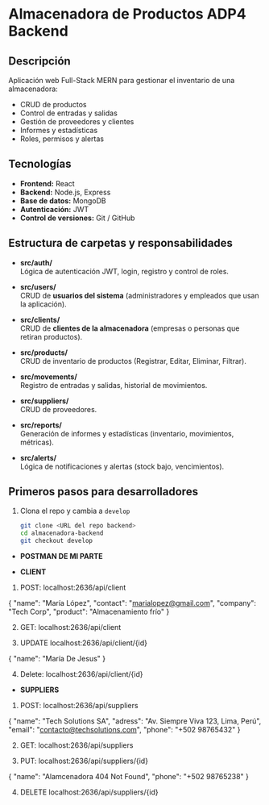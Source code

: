 # Almacenadora de Productos ADP4 Backend

## Descripción  
Aplicación web Full-Stack MERN para gestionar el inventario de una almacenadora:  
- CRUD de productos  
- Control de entradas y salidas  
- Gestión de proveedores y clientes  
- Informes y estadísticas  
- Roles, permisos y alertas

## Tecnologías  
- **Frontend:** React  
- **Backend:** Node.js, Express  
- **Base de datos:** MongoDB  
- **Autenticación:** JWT  
- **Control de versiones:** Git / GitHub

## Estructura de carpetas y responsabilidades

- **src/auth/**  
  Lógica de autenticación JWT, login, registro y control de roles.

- **src/users/**  
  CRUD de **usuarios del sistema** (administradores y empleados que usan la aplicación).

- **src/clients/**  
  CRUD de **clientes de la almacenadora** (empresas o personas que retiran productos).

- **src/products/**  
  CRUD de inventario de productos (Registrar, Editar, Eliminar, Filtrar).

- **src/movements/**  
  Registro de entradas y salidas, historial de movimientos.

- **src/suppliers/**  
  CRUD de proveedores.

- **src/reports/**  
  Generación de informes y estadísticas (inventario, movimientos, métricas).

- **src/alerts/**  
  Lógica de notificaciones y alertas (stock bajo, vencimientos).

## Primeros pasos para desarrolladores

1. Clona el repo y cambia a `develop`  
   ```bash
   git clone <URL del repo backend>
   cd almacenadora-backend
   git checkout develop


- **POSTMAN DE MI PARTE**

- **CLIENT**

1. POST: localhost:2636/api/client

{
  "name": "María López",
  "contact": "marialopez@gmail.com",
  "company": "Tech Corp",
  "product": "Almacenamiento frío"
}

2. GET: localhost:2636/api/client

3. UPDATE localhost:2636/api/client/{id}

{
  "name": "María De Jesus"
}

4. Delete: localhost:2636/api/client/{id}


- **SUPPLIERS**

1. POST: localhost:2636/api/suppliers

{
  "name": "Tech Solutions SA",
  "adress": "Av. Siempre Viva 123, Lima, Perú",
  "email": "contacto@techsolutions.com",
  "phone": "+502 98765432"
}

2. GET: localhost:2636/api/suppliers

3. PUT: localhost:2636/api/suppliers/{id}

{
  "name": "Alamcenadora 404 Not Found", 
  "phone": "+502 98765238"
}

4. DELETE localhost:2636/api/suppliers/{id}



